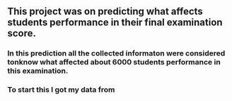 ## This project was on predicting what affects students performance in their final examination score.

### In this prediction all the collected informaton were considered tonknow what affected about 6000 students performance in this examination. 

### To start this I got my data from 
